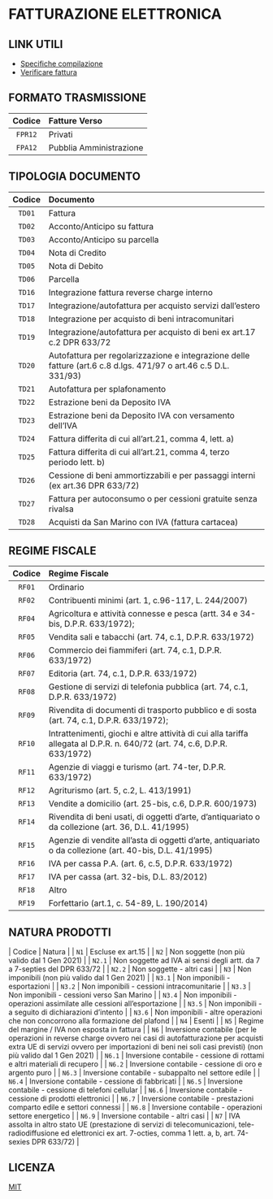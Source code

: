 # FATTURAZIONE ELETTRONICA


## LINK UTILI

- [Specifiche compilazione](https://www.fatturapa.gov.it/export/documenti/Specifiche_tecniche_del_formato_FatturaPA_V1.3.2.pdf)
- [Verificare fattura](https://www.fatturacheck.it/)

## FORMATO TRASMISSIONE
| Codice | Fatture Verso |
| :---: | :--- |
| `FPR12` | Privati |
| `FPA12` | Pubblia Amministrazione |

## TIPOLOGIA DOCUMENTO
| Codice | Documento |
| :---: | :--- |
| `TD01` | Fattura |
| `TD02` | Acconto/Anticipo su fattura |
| `TD03` | Acconto/Anticipo su parcella |
| `TD04` | Nota di Credito |
| `TD05` | Nota di Debito |
| `TD06` | Parcella |
| `TD16` | Integrazione fattura reverse charge interno |
| `TD17` | Integrazione/autofattura per acquisto servizi dall’estero |
| `TD18` | Integrazione per acquisto di beni intracomunitari |
| `TD19` | Integrazione/autofattura per acquisto di beni ex art.17 c.2 DPR 633/72 |
| `TD20` | Autofattura per regolarizzazione e integrazione delle fatture (art.6 c.8 d.lgs. 471/97 o art.46 c.5 D.L. 331/93) |
| `TD21` | Autofattura per splafonamento |
| `TD22` | Estrazione beni da Deposito IVA |
| `TD23` | Estrazione beni da Deposito IVA con versamento dell’IVA |
| `TD24` | Fattura differita di cui all’art.21, comma 4, lett. a) |
| `TD25` | Fattura differita di cui all’art.21, comma 4, terzo periodo lett. b) |
| `TD26` | Cessione di beni ammortizzabili e per passaggi interni (ex art.36 DPR 633/72) |
| `TD27` | Fattura per autoconsumo o per cessioni gratuite senza rivalsa |
| `TD28` | Acquisti da San Marino con IVA (fattura cartacea) |

## REGIME FISCALE
| Codice | Regime Fiscale |
| :---: | :--- |
| `RF01` | Ordinario |
| `RF02` | Contribuenti minimi (art. 1, c.96-117, L. 244/2007) |
| `RF04` | Agricoltura e attività connesse e pesca (artt. 34 e 34-bis, D.P.R. 633/1972); |
| `RF05` | Vendita sali e tabacchi (art. 74, c.1, D.P.R. 633/1972) |
| `RF06` | Commercio dei fiammiferi (art. 74, c.1, D.P.R. 633/1972) |
| `RF07` | Editoria (art. 74, c.1, D.P.R. 633/1972) |
| `RF08` | Gestione di servizi di telefonia pubblica (art. 74, c.1, D.P.R. 633/1972) |
| `RF09` | Rivendita di documenti di trasporto pubblico e di sosta (art. 74, c.1, D.P.R. 633/1972); |
| `RF10` | Intrattenimenti, giochi e altre attività di cui alla tariffa allegata al D.P.R. n. 640/72 (art. 74, c.6, D.P.R. 633/1972) |
| `RF11` | Agenzie di viaggi e turismo (art. 74-ter, D.P.R. 633/1972) |
| `RF12` | Agriturismo (art. 5, c.2, L. 413/1991) |
| `RF13` | Vendite a domicilio (art. 25-bis, c.6, D.P.R. 600/1973) |
| `RF14` | Rivendita di beni usati, di oggetti d’arte, d’antiquariato o da collezione (art. 36, D.L. 41/1995) |
| `RF15` | Agenzie di vendite all’asta di oggetti d’arte, antiquariato o da collezione (art. 40-bis, D.L. 41/1995) |
| `RF16` | IVA per cassa P.A. (art. 6, c.5, D.P.R. 633/1972) |
| `RF17` | IVA per cassa (art. 32-bis, D.L. 83/2012) |
| `RF18` | Altro |
| `RF19` | Forfettario (art.1, c. 54-89, L. 190/2014) |

## NATURA PRODOTTI
| Codice | Natura |
| `N1` | Escluse ex art.15 |
| `N2` | Non soggette (non più valido dal 1 Gen 2021) |
| `N2.1` | Non soggette ad IVA ai sensi degli artt. da 7 a 7-septies del DPR 633/72 |
| `N2.2` | Non soggette - altri casi |
| `N3` | Non imponibili (non più valido dal 1 Gen 2021) |
| `N3.1` | Non imponibili - esportazioni |
| `N3.2` | Non imponibili - cessioni intracomunitarie |
| `N3.3` | Non imponibili - cessioni verso San Marino |
| `N3.4` | Non imponibili - operazioni assimilate alle cessioni all’esportazione |
| `N3.5` | Non imponibili - a seguito di dichiarazioni d’intento |
| `N3.6` | Non imponibili - altre operazioni che non concorrono alla formazione del plafond |
| `N4` | Esenti |
| `N5` | Regime del margine / IVA non esposta in fattura |
| `N6` | Inversione contabile (per le operazioni in reverse charge ovvero nei casi di autofatturazione per acquisti extra UE di servizi ovvero per importazioni di beni nei soli casi previsti) (non più valido dal 1 Gen 2021) |
| `N6.1` | Inversione contabile - cessione di rottami e altri materiali di recupero |
| `N6.2` | Inversione contabile - cessione di oro e argento puro |
| `N6.3` | Inversione contabile - subappalto nel settore edile |
| `N6.4` | Inversione contabile - cessione di fabbricati |
| `N6.5` | Inversione contabile - cessione di telefoni cellular |
| `N6.6` | Inversione contabile - cessione di prodotti elettronici |
| `N6.7` | Inversione contabile - prestazioni comparto edile e settori connessi |
| `N6.8` | Inversione contabile - operazioni settore energetico |
| `N6.9` | Inversione contabile - altri casi |
| `N7` | IVA assolta in altro stato UE (prestazione di servizi di telecomunicazioni, tele-radiodiffusione ed elettronici ex art. 7-octies, comma 1 lett. a, b, art. 74-sexies DPR 633/72) |

## LICENZA

[MIT](https://github.com/wonder-image/fatturazione-elettronica/blob/main/LICENSE)

